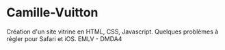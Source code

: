 # Camille-Vuitton
Création d'un site vitrine en HTML, CSS, Javascript. Quelques problèmes à régler pour Safari et iOS. EMLV - DMDA4
